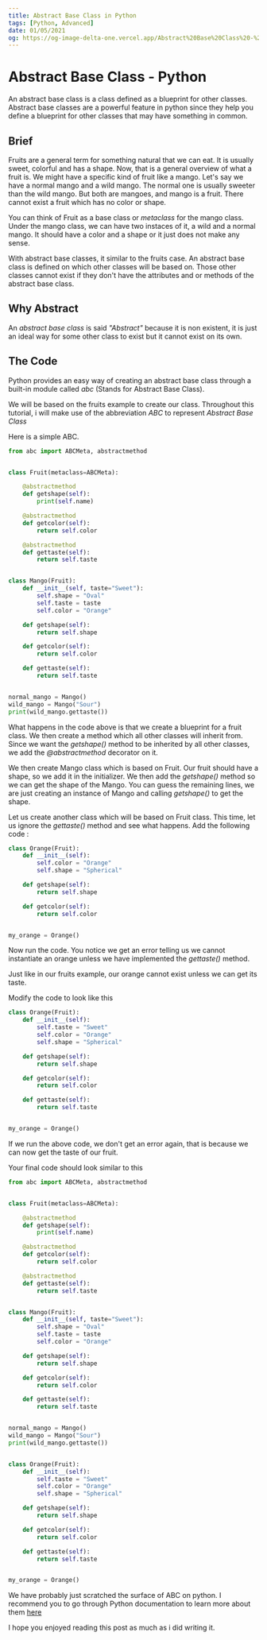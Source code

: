 ```yaml
---
title: Abstract Base Class in Python
tags: [Python, Advanced]
date: 01/05/2021
og: https://og-image-delta-one.vercel.app/Abstract%20Base%20Class%20-%20Python.png?theme=light&md=1&fontSize=100px&images=https%3A%2F%2Fraw.githubusercontent.com%2FJosiasAurel%2FJosiasAurel%2Fmaster%2FScreenshot_2021-05-01-14-35-58-0369650772-removebg-preview.png
---
```


# Abstract Base Class - Python

An abstract base class is a class defined as a blueprint for other classes.
Abstract base classes are a powerful feature in python since they help you define a blueprint for other classes that may have something in common.

## Brief

Fruits are a general term for something natural that we can eat. It is usually sweet, colorful and has a shape. Now, that is a general overview of what a fruit is. We might have a specific kind of fruit like a mango. Let's say we have a normal mango and a wild mango. The normal one is usually sweeter than the wild mango. But both are mangoes, and mango is a fruit.
There cannot exist a fruit which has no color or shape.

You can think of Fruit as a base class or _metaclass_ for the mango class. Under the mango class, we can have two instaces of it, a wild and a normal mango. It should have a color and a shape or it just does not make any sense.

With abstract base classes, it similar to the fruits case. An abstract base class is defined on which other classes will be based on. Those other classes cannot exist if they don't have the attributes and or methods of the abstract base class.

## Why Abstract

An _abstract base class_ is said _"Abstract"_ because it is non existent, it is just an ideal way for some other class to exist but it cannot exist on its own.

## The Code

Python provides an easy way of creating an abstract base class through a built-in module called _abc_ (Stands for Abstract Base Class).

We will be based on the fruits example to create our class.
Throughout this tutorial, i will make use of the abbreviation _ABC_ to represent _Abstract Base Class_

Here is a simple ABC.

```python
from abc import ABCMeta, abstractmethod


class Fruit(metaclass=ABCMeta):

    @abstractmethod
    def getshape(self):
        print(self.name)

    @abstractmethod
    def getcolor(self):
        return self.color

    @abstractmethod
    def gettaste(self):
        return self.taste


class Mango(Fruit):
    def __init__(self, taste="Sweet"):
        self.shape = "Oval"
        self.taste = taste
        self.color = "Orange"

    def getshape(self):
        return self.shape

    def getcolor(self):
        return self.color

    def gettaste(self):
        return self.taste


normal_mango = Mango()
wild_mango = Mango("Sour")
print(wild_mango.gettaste())
```

What happens in the code above is that we create a blueprint for a fruit class. We then create a method which all other classes will inherit from. Since we want the _getshape()_ method to be inherited by all other classes, we add the _@abstractmethod_ decorator on it.

We then create Mango class which is based on Fruit. Our fruit should have a shape, so we add it in the initializer. We then add the _getshape()_ method so we can get the shape of the Mango. You can guess the remaining lines, we are just creating an instance of Mango and calling _getshape()_ to get the shape.

Let us create another class which will be based on Fruit class.
This time, let us ignore the _gettaste()_ method and see what happens.
Add the following code :

```python
class Orange(Fruit):
    def __init__(self):
        self.color = "Orange"
        self.shape = "Spherical"

    def getshape(self):
        return self.shape

    def getcolor(self):
        return self.color


my_orange = Orange()
```

Now run the code. You notice we get an error telling us we cannot instantiate an orange unless we have implemented the _gettaste()_ method.

Just like in our fruits example, our orange cannot exist unless we can get its taste.

Modify the code to look like this

```python
class Orange(Fruit):
    def __init__(self):
        self.taste = "Sweet"
        self.color = "Orange"
        self.shape = "Spherical"

    def getshape(self):
        return self.shape

    def getcolor(self):
        return self.color

    def gettaste(self):
        return self.taste


my_orange = Orange()
```

If we run the above code, we don't get an error again, that is because we can now get the taste of our fruit.

Your final code should look similar to this

```python
from abc import ABCMeta, abstractmethod


class Fruit(metaclass=ABCMeta):

    @abstractmethod
    def getshape(self):
        print(self.name)

    @abstractmethod
    def getcolor(self):
        return self.color

    @abstractmethod
    def gettaste(self):
        return self.taste


class Mango(Fruit):
    def __init__(self, taste="Sweet"):
        self.shape = "Oval"
        self.taste = taste
        self.color = "Orange"

    def getshape(self):
        return self.shape

    def getcolor(self):
        return self.color

    def gettaste(self):
        return self.taste


normal_mango = Mango()
wild_mango = Mango("Sour")
print(wild_mango.gettaste())


class Orange(Fruit):
    def __init__(self):
        self.taste = "Sweet"
        self.color = "Orange"
        self.shape = "Spherical"

    def getshape(self):
        return self.shape

    def getcolor(self):
        return self.color

    def gettaste(self):
        return self.taste


my_orange = Orange()

```

We have probably just scratched the surface of ABC on python. I recommend you to go through Python documentation to learn more about them [here](https://docs.python.org/3/library/abc.html)

I hope you enjoyed reading this post as much as i did writing it.
